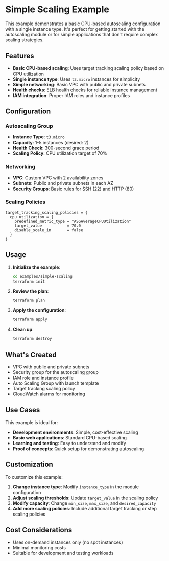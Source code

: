 # Simple Scaling Example

This example demonstrates a basic CPU-based autoscaling configuration with a single instance type. It's perfect for getting started with the autoscaling module or for simple applications that don't require complex scaling strategies.

## Features

- **Basic CPU-based scaling**: Uses target tracking scaling policy based on CPU utilization
- **Single instance type**: Uses `t3.micro` instances for simplicity
- **Simple networking**: Basic VPC with public and private subnets
- **Health checks**: ELB health checks for reliable instance management
- **IAM integration**: Proper IAM roles and instance profiles

## Configuration

### Autoscaling Group

- **Instance Type**: `t3.micro`
- **Capacity**: 1-5 instances (desired: 2)
- **Health Check**: 300-second grace period
- **Scaling Policy**: CPU utilization target of 70%

### Networking

- **VPC**: Custom VPC with 2 availability zones
- **Subnets**: Public and private subnets in each AZ
- **Security Groups**: Basic rules for SSH (22) and HTTP (80)

### Scaling Policies

```hcl
target_tracking_scaling_policies = {
  cpu_utilization = {
    predefined_metric_type = "ASGAverageCPUUtilization"
    target_value           = 70.0
    disable_scale_in       = false
  }
}
```

## Usage

1. **Initialize the example**:

   ```bash
   cd examples/simple-scaling
   terraform init
   ```

2. **Review the plan**:

   ```bash
   terraform plan
   ```

3. **Apply the configuration**:

   ```bash
   terraform apply
   ```

4. **Clean up**:

   ```bash
   terraform destroy
   ```

## What's Created

- VPC with public and private subnets
- Security group for the autoscaling group
- IAM role and instance profile
- Auto Scaling Group with launch template
- Target tracking scaling policy
- CloudWatch alarms for monitoring

## Use Cases

This example is ideal for:

- **Development environments**: Simple, cost-effective scaling
- **Basic web applications**: Standard CPU-based scaling
- **Learning and testing**: Easy to understand and modify
- **Proof of concepts**: Quick setup for demonstrating autoscaling

## Customization

To customize this example:

1. **Change instance type**: Modify `instance_type` in the module configuration
2. **Adjust scaling thresholds**: Update `target_value` in the scaling policy
3. **Modify capacity**: Change `min_size`, `max_size`, and `desired_capacity`
4. **Add more scaling policies**: Include additional target tracking or step scaling policies

## Cost Considerations

- Uses on-demand instances only (no spot instances)
- Minimal monitoring costs
- Suitable for development and testing workloads
